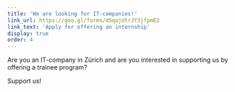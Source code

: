 ```yaml
---
title: 'We are looking for IT-companies!'
link_url: https://goo.gl/forms/dSqajUtrJY3jfpmE2
link_text: 'Apply for offering an internship'
display: true
order: 4
---
```



Are you an IT-company in Z&uuml;rich and are you interested in supporting us by offering a trainee program?

Support us!
